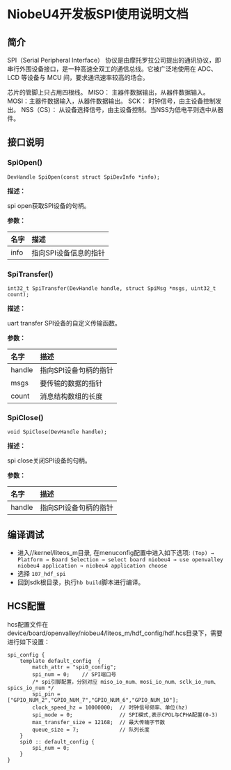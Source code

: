 # NiobeU4开发板SPI使用说明文档

## 简介

SPI（Serial Peripheral Interface） 协议是由摩托罗拉公司提出的通讯协议，即串行外围设备接口，是一种高速全双工的通信总线。它被广泛地使用在 ADC、LCD 等设备与 MCU 间，要求通讯速率较高的场合。

芯片的管脚上只占用四根线。
MISO： 主器件数据输出，从器件数据输入。
MOSI：主器件数据输入，从器件数据输出。
SCK： 时钟信号，由主设备控制发出。
NSS（CS）： 从设备选择信号，由主设备控制。当NSS为低电平则选中从器件。

## 接口说明

### SpiOpen()

```
DevHandle SpiOpen(const struct SpiDevInfo *info);
```

**描述：**

spi open获取SPI设备的句柄。

**参数：**

| 名字 | 描述                  |
| :--- | :-------------------- |
| info | 指向SPI设备信息的指针 |

### SpiTransfer()

```
int32_t SpiTransfer(DevHandle handle, struct SpiMsg *msgs, uint32_t count);
```

**描述：**

 uart transfer SPI设备的自定义传输函数。

**参数：**

| 名字   | 描述                  |
| :----- | :-------------------- |
| handle | 指向SPI设备句柄的指针 |
| msgs   | 要传输的数据的指针    |
| count  | 消息结构数组的长度    |

### SpiClose()

```
void SpiClose(DevHandle handle);
```

**描述：**

spi close关闭SPI设备的句柄。

**参数：**

| 名字   | 描述                  |
| :----- | :-------------------- |
| handle | 指向SPI设备句柄的指针 |

## 编译调试

- 进入//kernel/liteos_m目录, 在menuconfig配置中进入如下选项:
  `(Top) → Platform → Board Selection → select board niobeu4 → use openvalley niobeu4 application → niobeu4 application choose`
- 选择 `107_hdf_spi`
- 回到sdk根目录，执行`hb build`脚本进行编译。

## HCS配置

hcs配置文件在device/board/openvalley/niobeu4/liteos_m/hdf_config/hdf.hcs目录下，需要进行如下设置：

    spi_config {
        template default_config  {
            match_attr = "spi0_config";
            spi_num = 0;    // SPI端口号
            /* spi引脚配置，分别对应 miso_io_num、mosi_io_num、sclk_io_num、spics_io_num */
            spi_pin = ["GPIO_NUM_2","GPIO_NUM_7","GPIO_NUM_6","GPIO_NUM_10"];
            clock_speed_hz = 10000000;  // 时钟信号频率、单位(hz)
            spi_mode = 0;               // SPI模式,表示CPOL与CPHA配置(0-3)
            max_transfer_size = 12168;  // 最大传输字节数
            queue_size = 7;             // 队列长度
        }
        spi0 :: default_config {
            spi_num = 0;
        }
    }   
